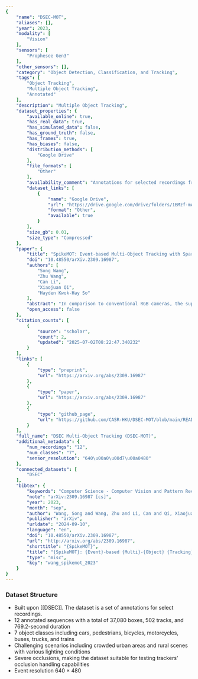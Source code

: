 ```yaml
---
{
    "name": "DSEC-MOT",
    "aliases": [],
    "year": 2023,
    "modality": [
        "Vision"
    ],
    "sensors": [
        "Prophesee Gen3"
    ],
    "other_sensors": [],
    "category": "Object Detection, Classification, and Tracking",
    "tags": [
        "Object Tracking",
        "Multiple Object Tracking",
        "Annotated"
    ],
    "description": "Multiple Object Tracking",
    "dataset_properties": {
        "available_online": true,
        "has_real_data": true,
        "has_simulated_data": false,
        "has_ground_truth": false,
        "has_frames": true,
        "has_biases": false,
        "distribution_methods": [
            "Google Drive"
        ],
        "file_formats": [
            "Other"
        ],
        "availability_comment": "Annotations for selected recordings from the DSEC dataset",
        "dataset_links": [
            {
                "name": "Google Drive",
                "url": "https://drive.google.com/drive/folders/1BMzf-mAq1-pwtCWc7zw3KoYYF4igZXAj?usp=sharing",
                "format": "Other",
                "available": true
            }
        ],
        "size_gb": 0.01,
        "size_type": "Compressed"
    },
    "paper": {
        "title": "SpikeMOT: Event-based Multi-Object Tracking with Sparse Motion Features",
        "doi": "10.48550/arXiv.2309.16987",
        "authors": [
            "Song Wang",
            "Zhu Wang",
            "Can Li",
            "Xiaojuan Qi",
            "Hayden Kwok-Hay So"
        ],
        "abstract": "In comparison to conventional RGB cameras, the superior temporal resolution of event cameras allows them to capture rich information between frames, making them prime candidates for object tracking. Yet in practice, despite their theoretical advantages, the body of work on event-based multi-object tracking (MOT) remains in its infancy, especially in real-world settings where events from complex background and camera motion can easily obscure the true target motion. In this work, an event-based multi-object tracker, called SpikeMOT, is presented to address these challenges. SpikeMOT leverages spiking neural networks to extract sparse spatiotemporal features from event streams associated with objects. The resulting spike train representations are used to track the object movement at high frequency, while a simultaneous object detector provides updated spatial information of these objects at an equivalent frame rate. To evaluate the effectiveness of SpikeMOT, we introduce DSEC-MOT, the first large-scale event-based MOT benchmark incorporating fine-grained annotations for objects experiencing severe occlusions, frequent trajectory intersections, and long-term re-identification in real-world contexts. Extensive experiments employing DSEC-MOT and another event-based dataset, named FE240hz, demonstrate SpikeMOT's capability to achieve high tracking accuracy amidst challenging real-world scenarios, advancing the state-of-the-art in event-based multi-object tracking.",
        "open_access": false
    },
    "citation_counts": [
        {
            "source": "scholar",
            "count": 2,
            "updated": "2025-07-02T08:22:47.340232"
        }
    ],
    "links": [
        {
            "type": "preprint",
            "url": "https://arxiv.org/abs/2309.16987"
        },
        {
            "type": "paper",
            "url": "https://arxiv.org/abs/2309.16987"
        },
        {
            "type": "github_page",
            "url": "https://github.com/CASR-HKU/DSEC-MOT/blob/main/README.md"
        }
    ],
    "full_name": "DSEC Multi-Object Tracking (DSEC-MOT)",
    "additional_metadata": {
        "num_recordings": "12",
        "num_classes": "7",
        "sensor_resolution": "640\u00a0\u00d7\u00a0480"
    },
    "connected_datasets": [
        "DSEC"
    ],
    "bibtex": {
        "keywords": "Computer Science - Computer Vision and Pattern Recognition",
        "note": "arXiv:2309.16987 [cs]",
        "year": 2023,
        "month": "sep",
        "author": "Wang, Song and Wang, Zhu and Li, Can and Qi, Xiaojuan and So, Hayden Kwok-Hay",
        "publisher": "arXiv",
        "urldate": "2024-09-10",
        "language": "en",
        "doi": "10.48550/arXiv.2309.16987",
        "url": "http://arxiv.org/abs/2309.16987",
        "shorttitle": "{SpikeMOT}",
        "title": "{SpikeMOT}: {Event}-based {Multi}-{Object} {Tracking} with {Sparse} {Motion} {Features}",
        "type": "misc",
        "key": "wang_spikemot_2023"
    }
}
---
```


### Dataset Structure

- Built upon \[[DSEC]\]. The dataset is a set of annotations for select recordings.
- 12 annotated sequences with a total of 37,080 boxes, 502 tracks, and 769.2-second duration
- 7 object classes including cars, pedestrians, bicycles, motorcycles, buses, trucks, and trains
- Challenging scenarios including crowded urban areas and rural scenes with various lighting conditions
- Severe occlusions, making the dataset suitable for testing trackers' occlusion handling capabilities
- Event resolution 640 × 480
